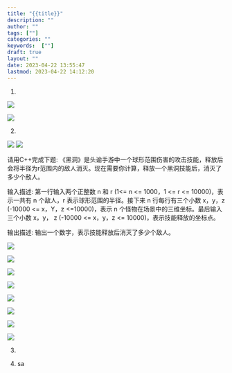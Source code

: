 ```yaml
---
title: "{{title}}"
description: ""
author: ""
tags: [""]
categories: ""
keywords:  [""]
draft: true
layout: ""
date: 2023-04-22 13:55:47
lastmod: 2023-04-22 14:12:20
---
```

1. 

![](未命名.assets/image-20230422140056.png)




![](未命名.assets/image-20230422140110.png)




2. 

![](未命名.assets/image-20230422140348.png)
![](未命名.assets/image-20230422141043.png)

请用C++完成下题: 
《黑洞》是头谕手游中一个球形范围伤害的攻击技能，释放后会将半径为r范围内的敌人消灭。现在需要你计算，释放一个黑洞技能后，消灭了多少个敌人。

输入描述: 
第一行输入两个正整数 n 和 r (1<= n <= 1000，1 <= r <= 10000)，表示一共有 n 个敌人，r 表示球形范围的半径。接下来 n 行每行有三个小数 x，y，z (-10000 <= x，Y，z <=10000)，表示 n 个怪物在场景中的三维坐标。最后输入三个小数 x，y， z (-10000 <= x，y，z <= 10000)，表示技能释放的坐标点。

输出描述: 
输出一个数字，表示技能释放后消灭了多少个敌人。

![](未命名.assets/image-20230422140334.png)



![](未命名.assets/image-20230422140541.png)




![](未命名.assets/image-20230422140730.png)


![](未命名.assets/image-20230422140739.png)




![](未命名.assets/image-20230422140445.png)

![](未命名.assets/image-20230422140448.png)




![](未命名.assets/image-20230422140611.png)


![](未命名.assets/image-20230422140615.png)







3. 

4. sa

